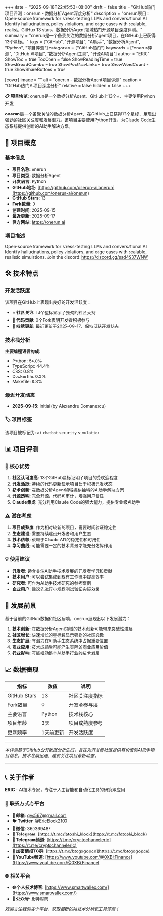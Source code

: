 +++
date = "2025-09-18T22:05:53+08:00"
draft = false
title = "GitHub热门项目评测：onerun - 数据分析Agent深度分析"
description = "onerun项目：Open-source framework for stress-testing LLMs and conversational AI. Identify hallucinations, policy violations, and edge cases with scalable, realist。GitHub 13 stars，数据分析Agent领域热门开源项目深度评测。"
summary = "onerun是一个备受关注的数据分析Agent项目，在GitHub上已获得13个星标。"
tags = ["GitHub", "开源项目", "AI助手", "数据分析Agent", "Python", "项目评测"]
categories = ["GitHub热门"]
keywords = ["onerun评测", "GitHub AI项目", "数据分析Agent工具", "开源AI项目"]
author = "ERIC"
ShowToc = true
TocOpen = false
ShowReadingTime = true
ShowBreadCrumbs = true
ShowPostNavLinks = true
ShowWordCount = true
ShowShareButtons = true

[cover]
image = ""
alt = "onerun - 数据分析Agent项目评测"
caption = "GitHub热门AI项目深度分析"
relative = false
hidden = false
+++

**📋 项目快览**: onerun是一个数据分析Agent，GitHub上13个⭐，主要使用Python开发

**onerun**是一个备受关注的数据分析Agent，在GitHub上已获得13个星标，展现出强劲的社区关注度和发展潜力。该项目主要使用Python开发，为Claude Code生态系统提供创新的AI助手解决方案。

## 🎯 项目概览

### 基本信息
- **项目名称**: onerun
- **项目类型**: 数据分析Agent
- **开发语言**: Python
- **GitHub地址**: [https://github.com/onerun-ai/onerun](https://github.com/onerun-ai/onerun)
- **GitHub Stars**: 13
- **Fork数量**: 0
- **创建时间**: 2025-09-15
- **最近更新**: 2025-09-17
- **官方网站**: https://onerun.ai

### 项目描述
Open-source framework for stress-testing LLMs and conversational AI. Identify hallucinations, policy violations, and edge cases with scalable, realistic simulations. Join the discord: https://discord.gg/ssd4S37WNW

## 🛠️ 技术特点

### 开发活跃度
该项目在GitHub上表现出良好的开发活跃度：
- ⭐ **社区关注**: 13个星标显示了强劲的社区支持
- 🔄 **代码贡献**: 0个Fork表明开发者积极参与
- 📅 **持续更新**: 最近更新于2025-09-17，保持活跃开发状态

### 技术栈分析

**主要编程语言构成**:
- Python: 54.0%
- TypeScript: 44.4%
- CSS: 0.8%
- Dockerfile: 0.3%
- Makefile: 0.3%


### 最近开发动态
- **2025-09-15**: initial (by Alexandru Comanescu)


### 🏷️ 项目标签
该项目被标记为: `ai` `chatbot` `security` `simulation`


## 📊 项目评测

### 🎯 核心优势
1. **社区认可度高**: 13个GitHub星标证明了项目的受欢迎程度
2. **开发活跃**: 持续的代码更新显示项目处于积极开发状态
3. **技术创新**: 在数据分析Agent领域提供独特的AI助手解决方案
4. **开源透明**: 完全开源，代码可审计，增强用户信任
5. **Claude集成**: 充分利用Claude Code的强大能力，提供专业级AI助手

### ⚠️ 潜在考虑
1. **项目成熟度**: 作为相对较新的项目，需要时间验证稳定性
2. **生态建设**: 需要持续建设开发者和用户生态
3. **技术依赖**: 依赖于Claude API的稳定性和可用性
4. **学习曲线**: 可能需要一定的技术背景才能充分发挥作用

### 💡 使用建议
- **开发者**: 适合关注AI助手技术发展的开发者学习和贡献
- **技术用户**: 可以尝试集成到现有工作流中提高效率
- **研究者**: 可作为AI助手技术研究的参考案例
- **企业用户**: 建议先进行小规模测试验证实际效果

## 🔮 发展前景

基于当前的GitHub数据和社区反响，onerun展现出以下发展潜力：

1. **技术创新**: 在数据分析Agent领域的技术创新可能带来突破性进展
2. **社区增长**: 快速增长的星标数显示强劲的社区兴趣
3. **生态扩展**: 有潜力在AI助手生态系统中占据重要位置
4. **商业应用**: 技术成熟后可能产生实际的商业应用价值
5. **行业影响**: 可能推动整个AI助手行业的技术发展

## 📈 数据表现

| 指标 | 数值 | 说明 |
|------|------|------|
| GitHub Stars | 13 | 社区关注度指标 |
| Fork数量 | 0 | 开发者参与度 |
| 主要语言 | Python | 技术栈核心 |
| 项目年龄 | 3天 | 项目成熟度参考 |
| 更新频率 | 1天前更新 | 开发活跃度 |

---

*本评测基于GitHub公开数据分析生成，旨在为开发者社区提供有价值的AI助手项目信息。技术发展迅速，建议关注项目最新动态。*

---

## 📞 关于作者

**ERIC** - AI技术专家，专注于人工智能和自动化工具的研究与应用

### 🔗 联系方式与平台

- **📧 邮箱**: [gyc567@gmail.com](mailto:gyc567@gmail.com)
- **🐦 Twitter**: [@EricBlock2100](https://twitter.com/EricBlock2100)
- **💬 微信**: 360369487
- **📱 Telegram**: [https://t.me/fatoshi_block](https://t.me/fatoshi_block)
- **📢 Telegram频道**: [https://t.me/cryptochanneleric](https://t.me/cryptochanneleric)
- **👥 加密情报TG群**: [https://t.me/btcgogopen](https://t.me/btcgogopen)
- **🎥 YouTube频道**: [https://www.youtube.com/@0XBitFinance](https://www.youtube.com/@0XBitFinance)

### 🌐 相关平台

- **🌐 个人技术博客**: [https://www.smartwallex.com/](https://www.smartwallex.com/)
- **📖 公众号**: 比特财商

*欢迎关注我的各个平台，获取最新的AI技术分析和工具评测！*
